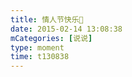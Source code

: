 ```yaml
---
title: 情人节快乐🌹
date: 2015-02-14 13:08:38
mCategories: [说说]
type: moment
time: t130838
---
```


<div id="pics-20150214130838"></div>

<script src="/lib/moment/pics.js"></script>
<script>
var data = [
    {"link": "2015-02-14_000000.webp", "type": "shuoshuo"}
];
picsRender(data, "pics-20150214130838");
</script>
